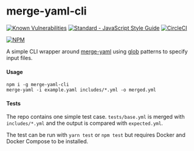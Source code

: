 # merge-yaml-cli

[![Known Vulnerabilities](https://snyk.io/test/github/brainsiq/merge-yaml-cli/ac54a80e5f7f1648aecc380c7aea470f49f1ccef/badge.svg)](https://snyk.io/test/github/brainsiq/merge-yaml-cli/ac54a80e5f7f1648aecc380c7aea470f49f1ccef) [![Standard - JavaScript Style Guide](https://img.shields.io/badge/code_style-standard-brightgreen.svg)](http://standardjs.com/)
 [![CircleCI](https://circleci.com/gh/brainsiq/merge-yaml-cli/tree/master.svg?style=shield&circle-token=077fdc5153f1faebffa5e687a44369759c6a820d)](https://circleci.com/gh/brainsiq/merge-yaml-cli/tree/master) 

[![NPM](https://nodei.co/npm/merge-yaml-cli.png?downloads=true&downloadRank=true&stars=true)](https://nodei.co/npm/merge-yaml-cli/)

A simple CLI wrapper around [merge-yaml](https://www.npmjs.com/package/merge-yaml) using [glob](https://www.npmjs.com/package/glob) patterns to specify input files.

#### Usage

```shell
npm i -g merge-yaml-cli
merge-yaml -i example.yaml includes/*.yml -o merged.yml
```

#### Tests

The repo contains one simple test case. `tests/base.yml` is merged with `includes/*.yml` and the output is compared with `expected.yml`.

The test can be run with `yarn test` or `npm test` but requires Docker and Docker Compose to be installed.
